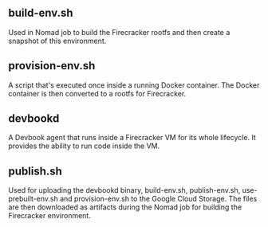 ## build-env.sh
Used in Nomad job to build the Firecracker rootfs and then create a snapshot of this environment.

## provision-env.sh
A script that's executed once inside a running Docker container. The Docker container is then converted to a rootfs for Firecracker.

## devbookd
A Devbook agent that runs inside a Firecracker VM for its whole lifecycle. It provides the ability to run code inside the VM.

## publish.sh
Used for uploading the devbookd binary, build-env.sh, publish-env.sh, use-prebuilt-env.sh and provision-env.sh to the Google Cloud Storage. The files are then downloaded as artifacts during the Nomad job for building the Firecracker environment.
